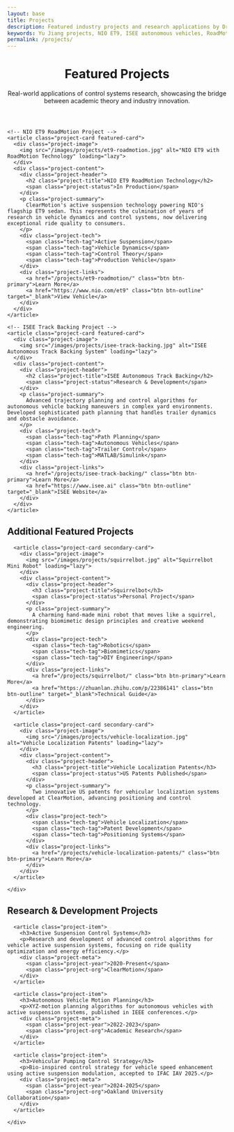 ```yaml
---
layout: base
title: Projects
description: Featured industry projects and research applications by Dr. Yu Jiang showcasing real-world impact in autonomous vehicles and control systems.
keywords: Yu Jiang projects, NIO ET9, ISEE autonomous vehicles, RoadMotion, active suspension, control systems applications
permalink: /projects/
---
```


<div class="projects-container">
  <header class="projects-header">
    <h1>Featured Projects</h1>
    <p class="projects-intro">Real-world applications of control systems research, showcasing the bridge between academic theory and industry innovation.</p>
  </header>

  <section class="featured-projects-grid">
    
    <!-- NIO ET9 RoadMotion Project -->
    <article class="project-card featured-card">
      <div class="project-image">
        <img src="/images/projects/et9-roadmotion.jpg" alt="NIO ET9 with RoadMotion Technology" loading="lazy">
      </div>
      <div class="project-content">
        <div class="project-header">
          <h2 class="project-title">NIO ET9 RoadMotion Technology</h2>
          <span class="project-status">In Production</span>
        </div>
        <p class="project-summary">
          ClearMotion's active suspension technology powering NIO's flagship ET9 sedan. This represents the culmination of years of research in vehicle dynamics and control systems, now delivering exceptional ride quality to consumers.
        </p>
        <div class="project-tech">
          <span class="tech-tag">Active Suspension</span>
          <span class="tech-tag">Vehicle Dynamics</span>
          <span class="tech-tag">Control Theory</span>
          <span class="tech-tag">Production Vehicle</span>
        </div>
        <div class="project-links">
          <a href="/projects/et9-roadmotion/" class="btn btn-primary">Learn More</a>
          <a href="https://www.nio.com/et9" class="btn btn-outline" target="_blank">View Vehicle</a>
        </div>
      </div>
    </article>

    <!-- ISEE Track Backing Project -->
    <article class="project-card featured-card">
      <div class="project-image">
        <img src="/images/projects/isee-track-backing.jpg" alt="ISEE Autonomous Track Backing System" loading="lazy">
      </div>
      <div class="project-content">
        <div class="project-header">
          <h2 class="project-title">ISEE Autonomous Track Backing</h2>
          <span class="project-status">Research & Development</span>
        </div>
        <p class="project-summary">
          Advanced trajectory planning and control algorithms for autonomous vehicle backing maneuvers in complex yard environments. Developed sophisticated path planning that handles trailer dynamics and obstacle avoidance.
        </p>
        <div class="project-tech">
          <span class="tech-tag">Path Planning</span>
          <span class="tech-tag">Autonomous Vehicles</span>
          <span class="tech-tag">Trailer Control</span>
          <span class="tech-tag">MATLAB/Simulink</span>
        </div>
        <div class="project-links">
          <a href="/projects/isee-track-backing/" class="btn btn-primary">Learn More</a>
          <a href="https://www.isee.ai" class="btn btn-outline" target="_blank">ISEE Website</a>
        </div>
      </div>
    </article>

  </section>

  </section>

  <!-- Additional Featured Projects -->
  <section class="additional-featured">
    <h2>Additional Featured Projects</h2>
    <div class="projects-grid-secondary">
      
      <article class="project-card secondary-card">
        <div class="project-image">
          <img src="/images/projects/squirrelbot.jpg" alt="Squirrelbot Mini Robot" loading="lazy">
        </div>
        <div class="project-content">
          <div class="project-header">
            <h3 class="project-title">Squirrelbot</h3>
            <span class="project-status">Personal Project</span>
          </div>
          <p class="project-summary">
            A charming hand-made mini robot that moves like a squirrel, demonstrating biomimetic design principles and creative weekend engineering.
          </p>
          <div class="project-tech">
            <span class="tech-tag">Robotics</span>
            <span class="tech-tag">Biomimetics</span>
            <span class="tech-tag">DIY Engineering</span>
          </div>
          <div class="project-links">
            <a href="/projects/squirrelbot/" class="btn btn-primary">Learn More</a>
            <a href="https://zhuanlan.zhihu.com/p/22386141" class="btn btn-outline" target="_blank">Technical Guide</a>
          </div>
        </div>
      </article>

      <article class="project-card secondary-card">
        <div class="project-image">
          <img src="/images/projects/vehicle-localization.jpg" alt="Vehicle Localization Patents" loading="lazy">
        </div>
        <div class="project-content">
          <div class="project-header">
            <h3 class="project-title">Vehicle Localization Patents</h3>
            <span class="project-status">US Patents Published</span>
          </div>
          <p class="project-summary">
            Two innovative US patents for vehicular localization systems developed at ClearMotion, advancing positioning and control technology.
          </p>
          <div class="project-tech">
            <span class="tech-tag">Vehicle Localization</span>
            <span class="tech-tag">Patent Development</span>
            <span class="tech-tag">Positioning Systems</span>
          </div>
          <div class="project-links">
            <a href="/projects/vehicle-localization-patents/" class="btn btn-primary">Learn More</a>
          </div>
        </div>
      </article>

    </div>
  </section>

  <!-- Research Projects Section -->
  <section class="additional-projects">
    <h2>Research & Development Projects</h2>
    <div class="projects-list">
      
      <article class="project-item">
        <h3>Active Suspension Control Systems</h3>
        <p>Research and development of advanced control algorithms for vehicle active suspension systems, focusing on ride quality optimization and energy efficiency.</p>
        <div class="project-meta">
          <span class="project-year">2020-Present</span>
          <span class="project-org">ClearMotion</span>
        </div>
      </article>

      <article class="project-item">
        <h3>Autonomous Vehicle Motion Planning</h3>
        <p>XYZ-motion planning algorithms for autonomous vehicles with active suspension systems, published in IEEE conferences.</p>
        <div class="project-meta">
          <span class="project-year">2022-2023</span>
          <span class="project-org">Academic Research</span>
        </div>
      </article>

      <article class="project-item">
        <h3>Vehicular Pumping Control Strategy</h3>
        <p>Bio-inspired control strategy for vehicle speed enhancement using active suspension modulation, accepted to IFAC IAV 2025.</p>
        <div class="project-meta">
          <span class="project-year">2024-2025</span>
          <span class="project-org">Oakland University Collaboration</span>
        </div>
      </article>

    </div>
  </section>

</div>